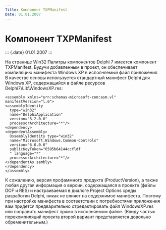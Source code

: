 ```yaml
---
Title: Компонент TXPManifest
Date: 01.01.2007
---
```



Компонент TXPManifest
=====================

::: {.date}
01.01.2007
:::

На странице Win32 Палитры компонентов Delphi 7 имеется компонент
TXPManifest. Будучи добавленным в проект, он обеспечивает компиляцию
манифеста Windows XP в исполняемый файл приложения. В качестве основы
используется стандартный манифест Delphi для Windows XP, содержащийся в
файле ресурсов Delphi7\\Lib\\WindowsXP.res:

    <assembly xmlns="urn:schemas-microsoft-com:asm.vl" manifestVersion="l.0">  
    <assemblyIdentity  
      type="win32" 
      name="DelphiApplication" 
      version="3.2.0.0"  
      processorArchitecture="*"/>  
    <dependency> 
    <dependentAssembly> 
      Ossemblyldentity type="win32" 
      name="Microsoft.Windows.Common-Controls" 
      version="6.0.0.0" 
      publicKeyToken="6595b64144ccfldf 
      " language="*" 
      processorArchitecture="*"/>  
    </dependentAs sembly> 
    </dependency>  
    </assembly> 

К сожалению, версия профаммного продукта (ProductVersion), а также любая
другая информация о версии, содержащаяся в проекте (файлы DOF и RES) и
настраиваемая в диалоге Project Options среды разработки Delphi, никак
не влияет на содержимое манифеста. Поэтому при настройке манифеста в
соответствии с потребностями приложения вам придется предварительно
отредактировать файл WindowsXP.res или поправить манифест прямо в
исполняемом файле. (Ввиду частых перекомпиляций проекта второй вариант
представляется довольно обременительным.)
